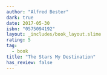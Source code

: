 ```yaml
---
author: "Alfred Bester"
dark: true
date: 2017-05-30
isbn: "0575094192"
layout: _includes/book_layout.slime
rating: 5
tag:
  - book
title: "The Stars My Destination"
has_review: false
---
```



